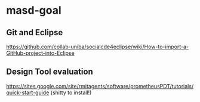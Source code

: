 # masd-goal

## Git and Eclipse
https://github.com/collab-uniba/socialcde4eclipse/wiki/How-to-import-a-GitHub-project-into-Eclipse

## Design Tool evaluation

https://sites.google.com/site/rmitagents/software/prometheusPDT/tutorials/quick-start-guide
(shitty to install!)

